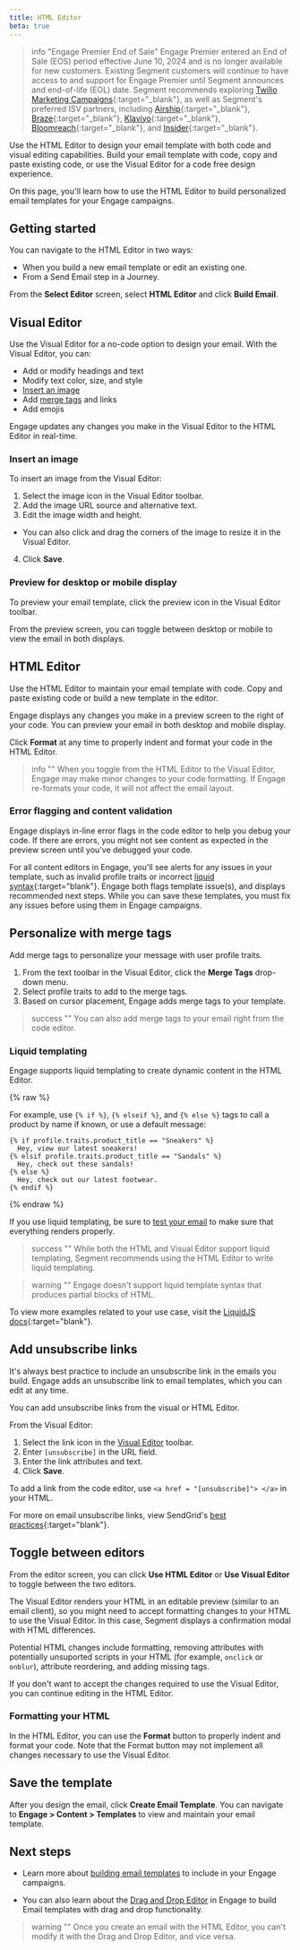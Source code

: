 ```yaml
---
title: HTML Editor
beta: true
---
```

> info "Engage Premier End of Sale"
> Engage Premier entered an End of Sale (EOS) period effective June 10, 2024 and is no longer available for new customers. Existing Segment customers will continue to have access to and support for Engage Premier until Segment announces and end-of-life (EOL) date. Segment recommends exploring [Twilio Marketing Campaigns](https://www.twilio.com/en-us/sendgrid/marketing-campaigns){:target="_blank"}, as well as Segment's preferred ISV partners, including [Airship](https://www.twilio.com/en-us/blog/airship-integrated-customer-experience){:target="_blank"}, [Braze](https://www.twilio.com/en-us/blog/braze-conversational-marketing-campaigns){:target="_blank"}, [Klaviyo](https://www.twilio.com/en-us/blog/klaviyo-powering-smarter-digital-relationships){:target="_blank"}, [Bloomreach](https://www.twilio.com/en-us/blog/bloomreach-ecommerce-personalization){:target="_blank"}, and [Insider](https://www.twilio.com/en-us/blog/insider-cross-channel-customer-experience){:target="_blank"}.

Use the HTML Editor to design your email template with both code and visual editing capabilities. Build your email template with code, copy and paste existing code, or use the Visual Editor for a code free design experience. 

On this page, you'll learn how to use the HTML Editor to build personalized email templates for your Engage campaigns.

## Getting started

You can navigate to the HTML Editor in two ways:
- When you build a new email template or edit an existing one.
- From a Send Email step in a Journey. 

From the **Select Editor** screen, select **HTML Editor** and click **Build Email**.

 
## Visual Editor 

Use the Visual Editor for a no-code option to design your email. With the Visual Editor, you can:
- Add or modify headings and text
- Modify text color, size, and style
- [Insert an image](#insert-an-image) 
- Add [merge tags](#personalize-with-merge-tags) and links
- Add emojis

Engage updates any changes you make in the Visual Editor to the HTML Editor in real-time.

### Insert an image

To insert an image from the Visual Editor:
1. Select the image icon in the Visual Editor toolbar.
2. Add the image URL source and alternative text. 
3. Edit the image width and height.
  - You can also click and drag the corners of the image to resize it in the Visual Editor. 
4. Click **Save**.


### Preview for desktop or mobile display

To preview your email template, click the preview icon in the Visual Editor toolbar.

From the preview screen, you can toggle between desktop or mobile to view the email in both displays.  

## HTML Editor

Use the HTML Editor to maintain your email template with code. Copy and paste existing code or build a new template in the editor. 

Engage displays any changes you make in a preview screen to the right of your code. You can preview your email in both desktop and mobile display.

Click **Format** at any time to properly indent and format your code in the HTML Editor. 

> info ""
> When you toggle from the HTML Editor to the Visual Editor, Engage may make minor changes to your code formatting. If Engage re-formats your code, it will not affect the email layout.

### Error flagging and content validation

Engage displays in-line error flags in the code editor to help you debug your code. If there are errors, you might not see content as expected in the preview screen until you've debugged your code.

For all content editors in Engage, you'll see alerts for any issues in your template, such as invalid profile traits or incorrect [liquid syntax](https://liquidjs.com/tags/overview.html){:target="blank"}. Engage both flags template issue(s), and displays recommended next steps. While you can save these templates, you must fix any issues before using them in Engage campaigns. 

## Personalize with merge tags 
Add merge tags to personalize your message with user profile traits.

1. From the text toolbar in the Visual Editor, click the **Merge Tags** drop-down menu.
2. Select profile traits to add to the merge tags.
3. Based on cursor placement, Engage adds merge tags to your template.

> success ""
> You can also add merge tags to your email right from the code editor. 

### Liquid templating

Engage supports liquid templating to create dynamic content in the HTML Editor. 

{% raw %}

For example, use  `{% if %}`, `{% elseif %}`, and `{% else %}` tags to call a product by name if known, or use a default message:

```
{% if profile.traits.product_title == "Sneakers" %}
  Hey, view our latest sneakers!
{% elsif profile.traits.product_title == "Sandals" %}
  Hey, check out these sandals!
{% else %}
  Hey, check out our latest footwear.
{% endif %}
```
{% endraw %}

If you use liquid templating, be sure to [test your email](/docs/engage/content/email/template/#test-the-email-template/) to make sure that everything renders properly. 

> success ""
> While both the HTML and Visual Editor support liquid templating, Segment recommends using the HTML Editor to write liquid templating.

> warning ""
> Engage doesn't support liquid template syntax that produces partial blocks of HTML. 

To view more examples related to your use case, visit the [LiquidJS docs](https://liquidjs.com/tags/if.html){:target="blank"}.

## Add unsubscribe links 
It's always best practice to include an unsubscribe link in the emails you build. Engage adds an unsubscribe link to email templates, which you can edit at any time. 

You can add unsubscribe links from the visual or HTML Editor. 

From the Visual Editor: 

1. Select the link icon in the [Visual Editor](#visual-editor) toolbar. 
2. Enter `[unsubscribe]` in the URL field. 
3. Enter the link attributes and text. 
4. Click **Save**.

To add a link from the code editor, use `<a href = "[unsubscribe]"> </a>` in your HTML. 

For more on email unsubscribe links, view SendGrid's [best practices](https://sendgrid.com/blog/managing-your-marketing-email-unsubscribes/){:target="blank"}.

## Toggle between editors

From the editor screen, you can click **Use HTML Editor** or **Use Visual Editor** to toggle between the two editors.
 
The Visual Editor renders your HTML in an editable preview (similar to an email client), so you might need to accept formatting changes to your HTML to use the Visual Editor. In this case, Segment displays a confirmation modal with HTML differences.

Potential HTML changes include formatting, removing attributes with potentially unsuported scripts in your HTML (for example, `onclick` or `onblur`), attribute reordering, and adding missing tags.

If you don't want to accept the changes required to use the Visual Editor, you can continue editing in the HTML Editor.

### Formatting your HTML

In the HTML Editor, you can use the **Format** button to properly indent and format your code. Note that the Format button may not implement all changes necessary to use the Visual Editor.


## Save the template

After you design the email, click **Create Email Template**. You can navigate to **Engage > Content > Templates** to view and maintain your email template. 

## Next steps

- Learn more about [building email templates](/docs/engage/content/template/) to include in your Engage campaigns.

- You can also learn about the [Drag and Drop Editor](/docs/engage/content/email/editor/) in Engage to build Email templates with drag and drop functionality. 

> warning ""
> Once you create an email with the HTML Editor, you can't modify it with the Drag and Drop Editor, and vice versa.  

 